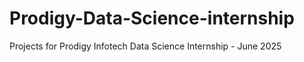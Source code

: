# Prodigy-Data-Science-internship
Projects for Prodigy Infotech Data Science Internship - June 2025
